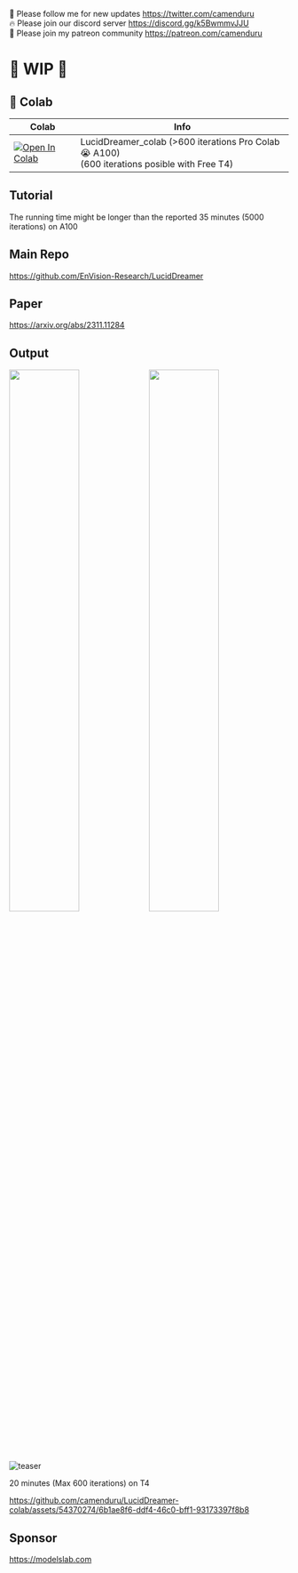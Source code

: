 🐣 Please follow me for new updates https://twitter.com/camenduru <br />
🔥 Please join our discord server https://discord.gg/k5BwmmvJJU <br />
🥳 Please join my patreon community https://patreon.com/camenduru <br />

# 🚦 WIP 🚦

## 🦒 Colab

| Colab | Info
| --- | --- |
[![Open In Colab](https://colab.research.google.com/assets/colab-badge.svg)](https://colab.research.google.com/github/camenduru/LucidDreamer-colab/blob/main/LucidDreamer_colab.ipynb) | LucidDreamer_colab (>600 iterations Pro Colab 😭 A100) <br /> (600 iterations posible with Free T4)

## Tutorial
The running time might be longer than the reported 35 minutes (5000 iterations) on A100

## Main Repo
https://github.com/EnVision-Research/LucidDreamer

## Paper
https://arxiv.org/abs/2311.11284

## Output

<img src="https://github.com/EnVision-Research/LucidDreamer/blob/main/resources/gif/demo-1.gif" width="50%"/><img src="https://github.com/EnVision-Research/LucidDreamer/blob/main/resources/gif/demo-2.gif" width="50%"/> 

![teaser](https://github.com/camenduru/LucidDreamer-colab/assets/54370274/4832cef3-c8d7-46b6-a88e-7d406e68da57)

20 minutes (Max 600 iterations) on T4

https://github.com/camenduru/LucidDreamer-colab/assets/54370274/6b1ae8f6-ddf4-46c0-bff1-93173397f8b8

## Sponsor
https://modelslab.com
